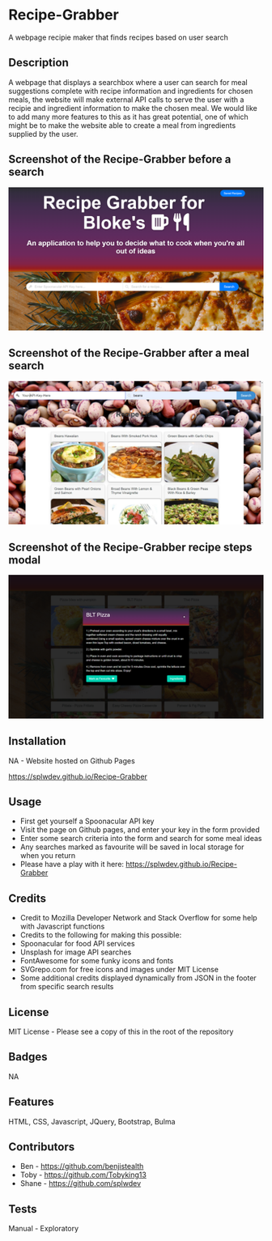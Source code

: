 # Recipe-Grabber
A webpage recipie maker that finds recipes based on user search

## Description

A webpage that displays a searchbox where a user can search for meal suggestions complete with recipe information and ingredients for chosen meals, the website will make external API 
calls to serve the user with a recipie and ingredient information to make the chosen meal.
We would like to add many more features to this as it has great potential, one of which might be to make the website able to create a meal from ingredients supplied by the user.


## Screenshot of the Recipe-Grabber before a search


  <img alt="Screenshot_1" src="assets\images\screenshot1.png">



## Screenshot of the Recipe-Grabber after a meal search


  <img alt="Screenshot_1" src="assets\images\screenshot2.png">

## Screenshot of the Recipe-Grabber recipe steps modal


  <img alt="Screenshot_1" src="assets\images\screenshot3.png">


## Installation

NA - Website hosted on Github Pages

https://splwdev.github.io/Recipe-Grabber

## Usage
- First get yourself a Spoonacular API key
- Visit the page on Github pages, and enter your key in the form provided
- Enter some search criteria into the form and search for some meal ideas
- Any searches marked as favourite will be saved in local storage for when you return
- Please have a play with it here: https://splwdev.github.io/Recipe-Grabber

## Credits

- Credit to Mozilla Developer Network and Stack Overflow for some help with Javascript functions
- Credits to the following for making this possible:
- Spoonacular for food API services
- Unsplash for image API searches
- FontAwesome for some funky icons and fonts
- SVGrepo.com for free icons and images under MIT License
- Some additional credits displayed dynamically from JSON in the footer from specific search results

## License

MIT License - Please see a copy of this in the root of the repository


## Badges

NA

## Features

HTML, CSS, Javascript, JQuery, Bootstrap, Bulma

## Contributors

* Ben - https://github.com/benjistealth
* Toby - https://github.com/Tobyking13
* Shane - https://github.com/splwdev

## Tests

Manual - Exploratory

